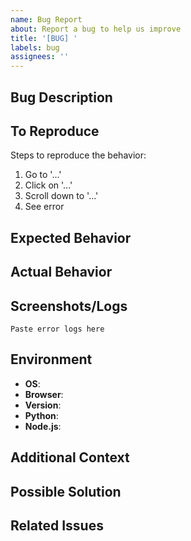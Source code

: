 ```yaml
---
name: Bug Report
about: Report a bug to help us improve
title: '[BUG] '
labels: bug
assignees: ''
---
```


## Bug Description

<!-- A clear and concise description of what the bug is -->

## To Reproduce

Steps to reproduce the behavior:

1. Go to '...'
2. Click on '...'
3. Scroll down to '...'
4. See error

## Expected Behavior

<!-- A clear and concise description of what you expected to happen -->

## Actual Behavior

<!-- What actually happened -->

## Screenshots/Logs

<!-- If applicable, add screenshots or error logs to help explain your problem -->

```
Paste error logs here
```

## Environment

- **OS**: <!-- e.g., macOS 13.5, Windows 11, Ubuntu 22.04 -->
- **Browser**: <!-- e.g., Chrome 120, Firefox 118, Safari 17 -->
- **Version**: <!-- e.g., v1.0.0, commit hash, or "latest main" -->
- **Python**: <!-- e.g., 3.11.5 (if backend issue) -->
- **Node.js**: <!-- e.g., 18.18.0 (if frontend issue) -->

## Additional Context

<!-- Add any other context about the problem here -->

## Possible Solution

<!-- Optional: suggest a fix or reason for the bug -->

## Related Issues

<!-- Link to related issues if any -->
